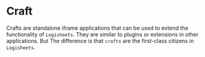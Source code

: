 # Craft

Crafts are standalone iframe applications that can be used to extend the
functionality of `Logisheets`.
They are similar to plugins or extensions in
other applications. But The difference is that `crafts` are
the first-class citizens in `Logisheets`.

